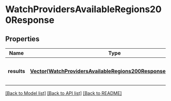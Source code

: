 # WatchProvidersAvailableRegions200Response


## Properties
Name | Type | Description | Notes
------------ | ------------- | ------------- | -------------
**results** | [**Vector{WatchProvidersAvailableRegions200ResponseResultsInner}**](WatchProvidersAvailableRegions200ResponseResultsInner.md) |  | [optional] [default to nothing]


[[Back to Model list]](../README.md#models) [[Back to API list]](../README.md#api-endpoints) [[Back to README]](../README.md)


